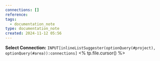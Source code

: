 ```yaml
---
connections: []
reference: 
tags:
  - documentation_note
type: documentation_note
created: 2024-11-12 05:56
---
```

**Select Connection:** `INPUT[inlineListSuggester(optionQuery(#project), optionQuery(#area)):connections]` 
<% tp.file.cursor() %>